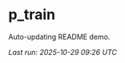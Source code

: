 # p_train

Auto-updating README demo.

<!--START_SECTION:status-->
_Last run: 2025-10-29 09:26 UTC_
<!--END_SECTION:status-->

























































































































































































































































































































































































































































































































































































































































































































































































































































































































































































































































































































































































































































































































































































































































































































































